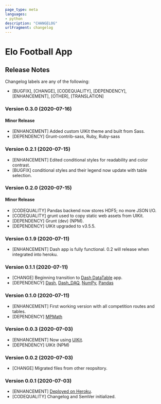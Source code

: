 ```yaml
---
page_type: meta
languages:
- python
description: "CHANGELOG"
urlFragment: changelog
---
```

# Elo Football App

## Release Notes

Changelog labels are any of the following:

- [BUGFIX], [CHANGE], [CODEQUALITY], [DEPENDENCY], [ENHANCEMENT], [OTHER], [TRANSLATION]

### Version 0.3.0 (2020-07-16)

#### Minor Release

- [ENHANCEMENT] Added custom UIKit theme and built from Sass.
- [DEPENDENCY] Grunt-contrib-sass, Ruby, Ruby-sass

### Version 0.2.1 (2020-07-15)

- [ENHANCEMENT] Edited conditional styles for readability and color contrast.
- [BUGFIX] conditional styles and their legend now update with table selection.

### Version 0.2.0 (2020-07-15)

#### Minor Release

- [CODEQUALITY] Pandas backend now stores HDF5; no more JSON I/O.
- [CODEQUALITY] grunt used to copy static web assets from UIKit.
- [DEPENDENCY] Grunt (dev) (NPM).
- [DEPENDENCY] UIKit upgraded to v3.5.5.

### Version 0.1.9 (2020-07-11)

- [ENHANCEMENT] Dash app is fully functional. 0.2 will release when integrated into heroku.

### Version 0.1.1 (2020-07-11)

- [CHANGE] Beginning transition to [Dash DataTable](https://dash.plotly.com/datatable) app.
- [DEPENDENCY] [Dash](https://dash.plotly.com), [Dash_DAQ](https://dash.plotly.com/dash-daq), [NumPy](https://numpy.org/doc/stable/reference/index.html), [Pandas](https://pandas.pydata.org/pandas-docs/stable/index.html)

### Version 0.1.0 (2020-07-11)

- [ENHANCEMENT] First working version with all competition routes and tables.
- [DEPENDENCY] [MPMath](http://mpmath.org/doc/current/)

### Version 0.0.3 (2020-07-03)

- [ENHANCEMENT] Now using [UIKit](https://getuikit.com/docs).
- [DEPENDENCY] UIKit (NPM)

### Version 0.0.2 (2020-07-03)

- [CHANGE] Migrated files from other reopsitory.

### Version 0.0.1 (2020-07-03)

- [ENHANCEMENT] [Deployed on Heroku](https://fs-mir-pro.herokuapp.com/).
- [CODEQUALITY] Changelog and SemVer initialized.
